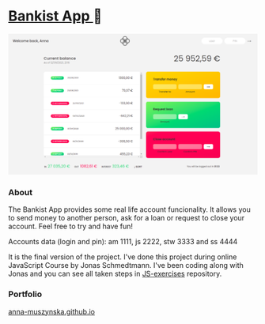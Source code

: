 # [Bankist App ](https://anna-muszynska.github.io/Bankist-App/) :bank:
![Bankist-App image](https://github.com/anna-muszynska/anna-muszynska.github.io/blob/master/images/Bankist-App.png)

### About 
The Bankist App provides some real life account funcionality. It allows you to send money to another person, ask for a loan or request to close your account. Feel free to try and have fun!

Accounts data (login and pin): am 1111, js 2222, stw 3333 and ss 4444

It is the final version of the project. I've done this project during online JavaScript Course by Jonas Schmedtmann. I've been coding along with Jonas and you can see all taken steps in [JS-exercises](https://github.com/anna-muszynska/JS-exercises) repository. 
### Portfolio
[anna-muszynska.github.io](https://anna-muszynska.github.io/) 
